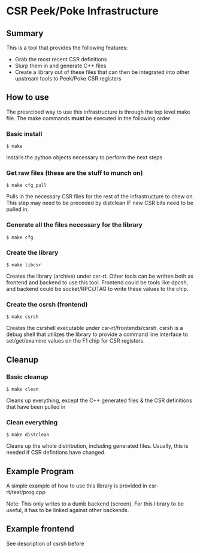 # CSR Peek/Poke Infrastructure

## Summary

This is a tool that provides the following features:
* Grab the most recent CSR definitions
* Slurp them in and generate C++ files
* Create a library out of these files that can then be integrated into other
  upstream tools to Peek/Poke CSR registers

## How to use

The presrcibed way to use this infrastructure is through the top level make file.
The make commands **must** be executed in the following order

### Basic install

    $ make

Installs the python objects necessary to perform the next steps

### Get raw files (these are the stuff to munch on)

    $ make cfg_pull

Pulls in the necessary CSR files for the rest of the infrastructure to chew on.
This step may need to be preceded by distclean IF new CSR bits need to be pulled in.


### Generate all the files necessary for the library

    $ make cfg

### Create the library

    $ make libcsr


Creates the library (archive) under csr-rt. Other tools can be written both as frontend and backend
to use this tool. Frontend could be tools like dpcsh, and backend could be socket/RPC/JTAG to write these values to the chip.

### Create the csrsh (frontend)

    $ make csrsh
Creates the csrshell executable under csr-rt/frontends/csrsh. csrsh is a debug shell that utilizes the library to provide a command line interface to set/get/examine values on the F1 chip for CSR registers.

## Cleanup

### Basic cleanup

    $ make clean

Cleans up everything, except the C++ generated files & the CSR definitions that have been pulled in

### Clean everything

    $ make distclean

Cleans up the whole distribution, including generated files. Usually, this is needed if CSR defintions have changed.

## Example Program

A simple example of how to use this library is provided in csr-rt/test/prog.cpp


Note: This only writes to a dumb backend (screen). For this library to be useful, it has to be linked against
other backends.

## Example frontend

See description of csrsh before



